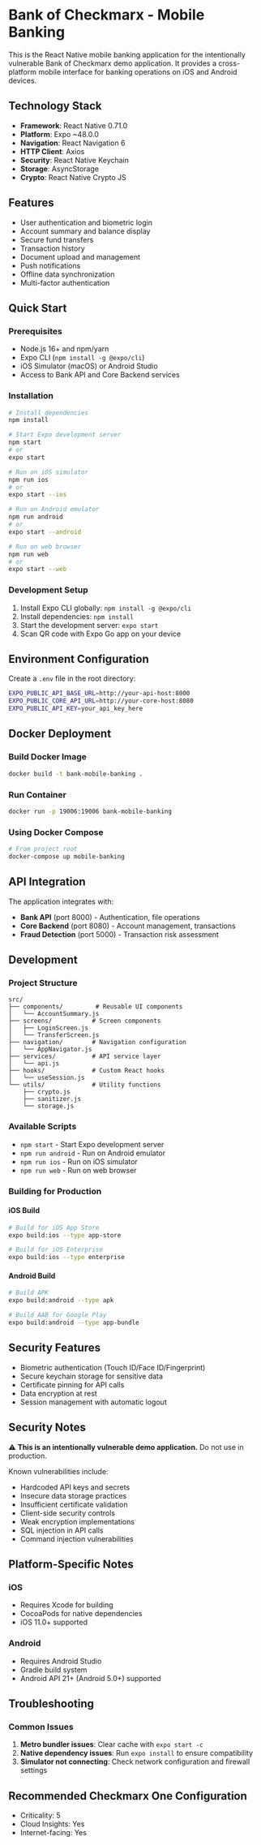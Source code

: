 # Bank of Checkmarx - Mobile Banking

This is the React Native mobile banking application for the intentionally vulnerable Bank of Checkmarx demo application. It provides a cross-platform mobile interface for banking operations on iOS and Android devices.

## Technology Stack
- **Framework**: React Native 0.71.0
- **Platform**: Expo ~48.0.0
- **Navigation**: React Navigation 6
- **HTTP Client**: Axios
- **Security**: React Native Keychain
- **Storage**: AsyncStorage
- **Crypto**: React Native Crypto JS

## Features
- User authentication and biometric login
- Account summary and balance display
- Secure fund transfers
- Transaction history
- Document upload and management
- Push notifications
- Offline data synchronization
- Multi-factor authentication

## Quick Start

### Prerequisites
- Node.js 16+ and npm/yarn
- Expo CLI (`npm install -g @expo/cli`)
- iOS Simulator (macOS) or Android Studio
- Access to Bank API and Core Backend services

### Installation
```bash
# Install dependencies
npm install

# Start Expo development server
npm start
# or
expo start

# Run on iOS simulator
npm run ios
# or
expo start --ios

# Run on Android emulator
npm run android
# or
expo start --android

# Run on web browser
npm run web
# or
expo start --web
```

### Development Setup
1. Install Expo CLI globally: `npm install -g @expo/cli`
2. Install dependencies: `npm install`
3. Start the development server: `expo start`
4. Scan QR code with Expo Go app on your device

## Environment Configuration
Create a `.env` file in the root directory:
```bash
EXPO_PUBLIC_API_BASE_URL=http://your-api-host:8000
EXPO_PUBLIC_CORE_API_URL=http://your-core-host:8080
EXPO_PUBLIC_API_KEY=your_api_key_here
```

## Docker Deployment

### Build Docker Image
```bash
docker build -t bank-mobile-banking .
```

### Run Container
```bash
docker run -p 19006:19006 bank-mobile-banking
```

### Using Docker Compose
```bash
# From project root
docker-compose up mobile-banking
```

## API Integration
The application integrates with:
- **Bank API** (port 8000) - Authentication, file operations
- **Core Backend** (port 8080) - Account management, transactions
- **Fraud Detection** (port 5000) - Transaction risk assessment

## Development

### Project Structure
```
src/
├── components/         # Reusable UI components
│   └── AccountSummary.js
├── screens/           # Screen components
│   ├── LoginScreen.js
│   └── TransferScreen.js
├── navigation/        # Navigation configuration
│   └── AppNavigator.js
├── services/          # API service layer
│   └── api.js
├── hooks/             # Custom React hooks
│   └── useSession.js
└── utils/             # Utility functions
    ├── crypto.js
    ├── sanitizer.js
    └── storage.js
```

### Available Scripts
- `npm start` - Start Expo development server
- `npm run android` - Run on Android emulator
- `npm run ios` - Run on iOS simulator
- `npm run web` - Run on web browser

### Building for Production

#### iOS Build
```bash
# Build for iOS App Store
expo build:ios --type app-store

# Build for iOS Enterprise
expo build:ios --type enterprise
```

#### Android Build
```bash
# Build APK
expo build:android --type apk

# Build AAB for Google Play
expo build:android --type app-bundle
```

## Security Features
- Biometric authentication (Touch ID/Face ID/Fingerprint)
- Secure keychain storage for sensitive data
- Certificate pinning for API calls
- Data encryption at rest
- Session management with automatic logout

## Security Notes

⚠️ **This is an intentionally vulnerable demo application.** Do not use in production.

Known vulnerabilities include:
- Hardcoded API keys and secrets
- Insecure data storage practices
- Insufficient certificate validation
- Client-side security controls
- Weak encryption implementations
- SQL injection in API calls
- Command injection vulnerabilities

## Platform-Specific Notes

### iOS
- Requires Xcode for building
- CocoaPods for native dependencies
- iOS 11.0+ supported

### Android
- Requires Android Studio
- Gradle build system
- Android API 21+ (Android 5.0+) supported

## Troubleshooting

### Common Issues
1. **Metro bundler issues**: Clear cache with `expo start -c`
2. **Native dependency issues**: Run `expo install` to ensure compatibility
3. **Simulator not connecting**: Check network configuration and firewall settings

## Recommended Checkmarx One Configuration
- Criticality: 5
- Cloud Insights: Yes
- Internet-facing: Yes
